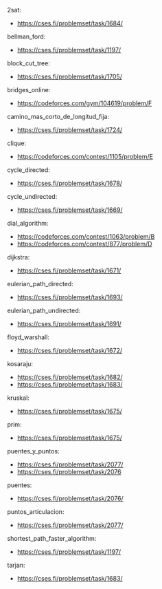 2sat:
- https://cses.fi/problemset/task/1684/

bellman_ford:
- https://cses.fi/problemset/task/1197/

block_cut_tree:
- https://cses.fi/problemset/task/1705/

bridges_online:
- https://codeforces.com/gym/104619/problem/F

camino_mas_corto_de_longitud_fija:
- https://cses.fi/problemset/task/1724/

clique:
- https://codeforces.com/contest/1105/problem/E

cycle_directed:
- https://cses.fi/problemset/task/1678/

cycle_undirected:
- https://cses.fi/problemset/task/1669/

dial_algorithm:
- https://codeforces.com/contest/1063/problem/B
- https://codeforces.com/contest/877/problem/D

dijkstra:
- https://cses.fi/problemset/task/1671/

eulerian_path_directed:
- https://cses.fi/problemset/task/1693/

eulerian_path_undirected:
- https://cses.fi/problemset/task/1691/

floyd_warshall:
- https://cses.fi/problemset/task/1672/

kosaraju:
- https://cses.fi/problemset/task/1682/
- https://cses.fi/problemset/task/1683/

kruskal:
- https://cses.fi/problemset/task/1675/

prim:
- https://cses.fi/problemset/task/1675/

puentes_y_puntos:
- https://cses.fi/problemset/task/2077/
- https://cses.fi/problemset/task/2076

puentes:
- https://cses.fi/problemset/task/2076/

puntos_articulacion:
- https://cses.fi/problemset/task/2077/

shortest_path_faster_algorithm:
- https://cses.fi/problemset/task/1197/

tarjan:
- https://cses.fi/problemset/task/1683/
